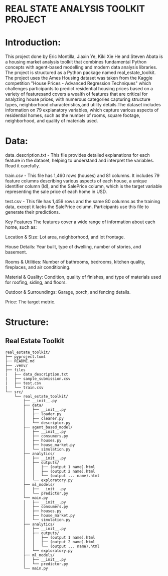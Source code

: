 # REAL STATE ANALYSIS TOOLKIT  PROJECT

# Introduction:

This project done by Eric Montilla, Jiaxin Ye, Kiki Xie He and Steven Abata is a housing market analysis toolkit that combines fundamental Python concepts with agent-based modelling and modern data analysis libraries. 
The project is structured as a Python package named real_estate_toolkit.
The project uses the Ames Housing dataset was taken from the Kaggle competition "House Prices - Advanced Regression Techniques" which challenges participants to predict residential housing prices based on a variety of featuresand covers a wealth of features that are critical for analyzing house prices, 
with numerous categories capturing structure types, neighborhood characteristics,and utility details.The dataset includes information on 79 explanatory variables,
which capture various aspects of residential homes, such as the number of rooms, square footage, neighborhood, and quality of materials used.

# Data:

data_description.txt - This file provides detailed explanations for each feature in the dataset, helping to understand and interpret the variables. Read it carefully.

train.csv - This file has 1,460 rows (houses) and 81 columns. It includes 79 feature columns describing various aspects of each house, a unique identifier column (Id), and the SalePrice column, which is the target variable representing the sale price of each home in USD.

test.csv - This file has 1,459 rows and the same 80 columns as the training data, except it lacks the SalePrice column. Participants use this file to generate their predictions.

Key Features
The features cover a wide range of information about each home, such as:

Location & Size: Lot area, neighborhood, and lot frontage.

House Details: Year built, type of dwelling, number of stories, and basement.

Rooms & Utilities: Number of bathrooms, bedrooms, kitchen quality, fireplaces, and air conditioning.

Material & Quality: Condition, quality of finishes, and type of materials used for roofing, siding, and floors.

Outdoor & Surroundings: Garage, porch, and fencing details.

Price: The target metric.

# Structure:

## Real Estate Toolkit
```plaintext
real_estate_toolkit/
├── pyproject.toml
├── README.md
├── .venv/
├── files
|   ├── data_description.txt
|   ├── sample_submission.csv
|   ├── test.csv
|   └── train.csv 
└── src/
    └── real_estate_toolkit/
        ├── __init__.py
        ├── data/
        │   ├── __init__.py
        │   ├── loader.py
        │   ├── cleaner.py
        │   └── descriptor.py
        ├── agent_based_model/
        │   ├── __init__.py
        │   ├── consumers.py
        │   ├── houses.py
        │   ├── house_market.py
        │   └── simulation.py
        ├── analytics/
        │   ├── __init__.py
        │   ├── outputs/
        │   │   ├── (output 1 name).html
        │   │   ├── (output 2 name).html
        │   │   └── (output ... name).html
        │   └── exploratory.py
        ├── ml_models/
        │   ├── __init__.py
        │   └── predictor.py
        └── main.py
        │   ├── __init__.py
        │   ├── consumers.py
        │   ├── houses.py
        │   ├── house_market.py
        │   └── simulation.py
        ├── analytics/
        │   ├── __init__.py
        │   ├── outputs/
        │   │   ├── (output 1 name).html
        │   │   ├── (output 2 name).html
        │   │   └── (output ... name).html
        │   └── exploratory.py
        ├── ml_models/
        │   ├── __init__.py
        │   └── predictor.py
        └── main.py
